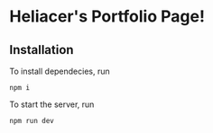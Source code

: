 # Heliacer's Portfolio Page!

## Installation
To install dependecies, run
```
npm i
```

To start the server, run
```
npm run dev
```